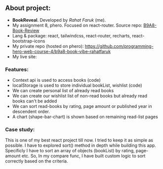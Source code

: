 ## About project:
  - **BookReveal**. Developed by *Rahat Faruk* (me).
  - My assignment 8, phero. Focused on react-router. Source repo: [B9A8-Book-Review](https://github.com/ProgrammingHero1/B9A8-Book-Review)
  - Lang & package: react, tailwindcss, react-router, recharts, react-bootstrap-icons
  - My private repo (hosted on phero): https://github.com/programming-hero-web-course-4/b9a8-book-vibe-rahatfaruk 
  - My live site: 


### Features:
  - Context api is used to access books (code)
  - localStorage is used to store individual bookList, wishlist (code)
  - We can create personal list of already read books
  - We can create our wishlist list of non-read books but already read books can't be added
  - We can sort read-books by rating, page amount or published year in descendent order. 
  - A chart (shape-bar-chart) is shown based on remaining read-list pages

### Case study:
This is one of my best react project till now. I tried to keep it as simple as possible. I have to explored sort() method in depth while building this app. Specificly I have to sort an array of objects (bookList) by rating, page-amount etc. So, In my compare func, I have built custom logic to sort correctly based on the criteria. 